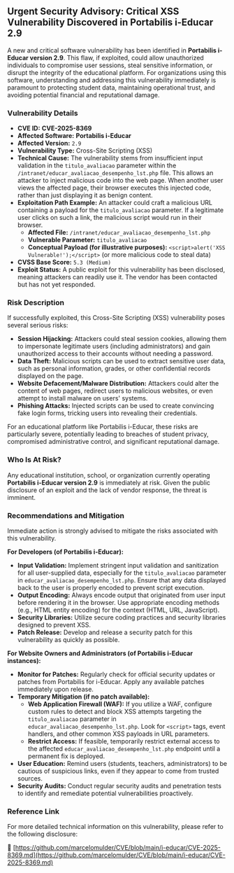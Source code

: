 ## Urgent Security Advisory: Critical XSS Vulnerability Discovered in **Portabilis i-Educar 2.9**

A new and critical software vulnerability has been identified in **Portabilis i-Educar version 2.9**. This flaw, if exploited, could allow unauthorized individuals to compromise user sessions, steal sensitive information, or disrupt the integrity of the educational platform. For organizations using this software, understanding and addressing this vulnerability immediately is paramount to protecting student data, maintaining operational trust, and avoiding potential financial and reputational damage.

### Vulnerability Details

*   **CVE ID:** **CVE-2025-8369**
*   **Affected Software:** **Portabilis i-Educar**
*   **Affected Version:** `2.9`
*   **Vulnerability Type:** Cross-Site Scripting (XSS)
*   **Technical Cause:** The vulnerability stems from insufficient input validation in the `titulo_avaliacao` parameter within the `/intranet/educar_avaliacao_desempenho_lst.php` file. This allows an attacker to inject malicious code into the web page. When another user views the affected page, their browser executes this injected code, rather than just displaying it as benign content.
*   **Exploitation Path Example:** An attacker could craft a malicious URL containing a payload for the `titulo_avaliacao` parameter. If a legitimate user clicks on such a link, the malicious script would run in their browser.
    *   **Affected File:** `/intranet/educar_avaliacao_desempenho_lst.php`
    *   **Vulnerable Parameter:** `titulo_avaliacao`
    *   **Conceptual Payload (for illustrative purposes):** `<script>alert('XSS Vulnerable!');</script>` (or more malicious code to steal data)
*   **CVSS Base Score:** `5.3 (Medium)`
*   **Exploit Status:** A public exploit for this vulnerability has been disclosed, meaning attackers can readily use it. The vendor has been contacted but has not yet responded.

### Risk Description

If successfully exploited, this Cross-Site Scripting (XSS) vulnerability poses several serious risks:

*   **Session Hijacking:** Attackers could steal session cookies, allowing them to impersonate legitimate users (including administrators) and gain unauthorized access to their accounts without needing a password.
*   **Data Theft:** Malicious scripts can be used to extract sensitive user data, such as personal information, grades, or other confidential records displayed on the page.
*   **Website Defacement/Malware Distribution:** Attackers could alter the content of web pages, redirect users to malicious websites, or even attempt to install malware on users' systems.
*   **Phishing Attacks:** Injected scripts can be used to create convincing fake login forms, tricking users into revealing their credentials.

For an educational platform like Portabilis i-Educar, these risks are particularly severe, potentially leading to breaches of student privacy, compromised administrative control, and significant reputational damage.

### Who Is At Risk?

Any educational institution, school, or organization currently operating **Portabilis i-Educar version 2.9** is immediately at risk. Given the public disclosure of an exploit and the lack of vendor response, the threat is imminent.

### Recommendations and Mitigation

Immediate action is strongly advised to mitigate the risks associated with this vulnerability.

**For Developers (of Portabilis i-Educar):**

*   **Input Validation:** Implement stringent input validation and sanitization for all user-supplied data, especially for the `titulo_avaliacao` parameter in `educar_avaliacao_desempenho_lst.php`. Ensure that any data displayed back to the user is properly encoded to prevent script execution.
*   **Output Encoding:** Always encode output that originated from user input before rendering it in the browser. Use appropriate encoding methods (e.g., HTML entity encoding) for the context (HTML, URL, JavaScript).
*   **Security Libraries:** Utilize secure coding practices and security libraries designed to prevent XSS.
*   **Patch Release:** Develop and release a security patch for this vulnerability as quickly as possible.

**For Website Owners and Administrators (of Portabilis i-Educar instances):**

*   **Monitor for Patches:** Regularly check for official security updates or patches from Portabilis for i-Educar. Apply any available patches immediately upon release.
*   **Temporary Mitigation (if no patch available):**
    *   **Web Application Firewall (WAF):** If you utilize a WAF, configure custom rules to detect and block XSS attempts targeting the `titulo_avaliacao` parameter in `educar_avaliacao_desempenho_lst.php`. Look for `<script>` tags, event handlers, and other common XSS payloads in URL parameters.
    *   **Restrict Access:** If feasible, temporarily restrict external access to the affected `educar_avaliacao_desempenho_lst.php` endpoint until a permanent fix is deployed.
*   **User Education:** Remind users (students, teachers, administrators) to be cautious of suspicious links, even if they appear to come from trusted sources.
*   **Security Audits:** Conduct regular security audits and penetration tests to identify and remediate potential vulnerabilities proactively.

### Reference Link

For more detailed technical information on this vulnerability, please refer to the following disclosure:

🔗 [https://github.com/marcelomulder/CVE/blob/main/i-educar/CVE-2025-8369.md](https://github.com/marcelomulder/CVE/blob/main/i-educar/CVE-2025-8369.md)
